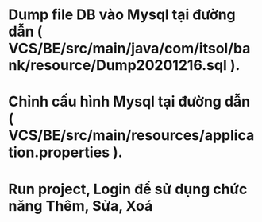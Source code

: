 # Dump file DB vào Mysql tại đường dẫn ( VCS/BE/src/main/java/com/itsol/bank/resource/Dump20201216.sql ).

# Chỉnh cấu hình Mysql tại đường dẫn ( VCS/BE/src/main/resources/application.properties ).

# Run project, Login để sử dụng chức năng Thêm, Sửa, Xoá
